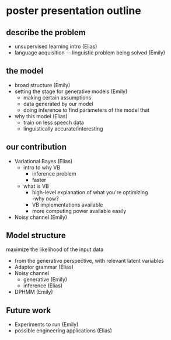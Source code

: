 # poster presentation outline

## describe the problem
- unsupervised learning intro (Elias) 
- language acquisition -- linguistic problem being solved (Emily)  

## the model 
- broad structure (Emily) 
- setting the stage for generative models (Emily)
	- making certain assumptions 
	- data generated by our model
	- doing inference to find parameters of the model that
- why this model (Elias) 
	- train on less speech data
	- linguistically accurate/interesting 


## our contribution
- Variational Bayes (Elias)
	- intro to why VB  
		- inference problem 
		- faster 
	- what is VB
		- high-level explanation of what you're optimizing    
	-why now?
		- VB implementations available 
		- more computing power available easily
- Noisy channel (Emily) 

## Model structure
 maximize the likelihood of the input data  
- from the generative perspective, with relevant latent variables
- Adaptor grammar (Elias)
- Noisy channel
	- generative (Emily) 
	- inference (Elias) 
- DPHMM (Emily) 

## Future work
- Experiments to run (Emily) 
- possible engineering applications (Elias) 
	 